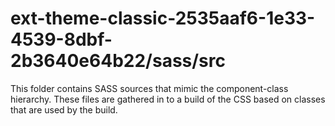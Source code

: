 # ext-theme-classic-2535aaf6-1e33-4539-8dbf-2b3640e64b22/sass/src

This folder contains SASS sources that mimic the component-class hierarchy. These files
are gathered in to a build of the CSS based on classes that are used by the build.
